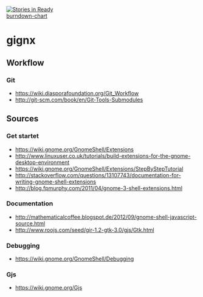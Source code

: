 [![Stories in Ready](https://badge.waffle.io/topa/gignx.png?label=ready)](https://waffle.io/topa/gignx)  
[burndown-chart](http://topa.github.io/gignx/burndown-chart/burndown-chart.html#!/topa/gignx)

gignx
=====

## Workflow
### Git
- https://wiki.diasporafoundation.org/Git_Workflow
- http://git-scm.com/book/en/Git-Tools-Submodules

## Sources

### Get startet
- https://wiki.gnome.org/GnomeShell/Extensions
- http://www.linuxuser.co.uk/tutorials/build-extensions-for-the-gnome-desktop-environment
- https://wiki.gnome.org/GnomeShell/Extensions/StepByStepTutorial
- http://stackoverflow.com/questions/13107743/documentation-for-writing-gnome-shell-extensions
- http://blog.fpmurphy.com/2011/04/gnome-3-shell-extensions.html

### Documentation
- http://mathematicalcoffee.blogspot.de/2012/09/gnome-shell-javascript-source.html
- http://www.roojs.com/seed/gir-1.2-gtk-3.0/gjs/Gtk.html

### Debugging
- https://wiki.gnome.org/GnomeShell/Debugging

### Gjs
- https://wiki.gnome.org/Gjs
